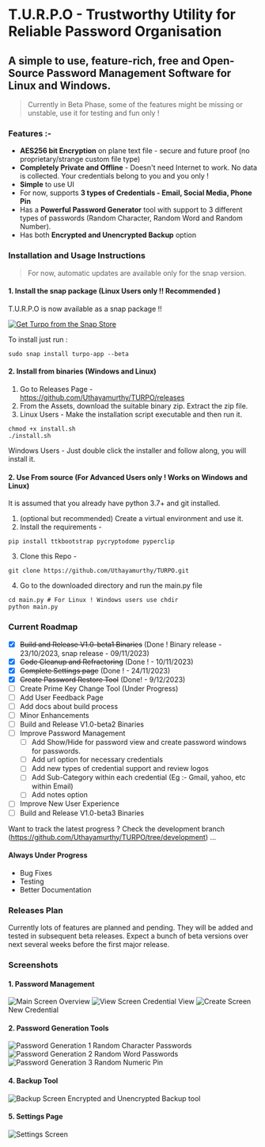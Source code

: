 # T.U.R.P.O - Trustworthy Utility for Reliable Password Organisation

## A simple to use, feature-rich, free and Open-Source Password Management Software for Linux and Windows.

> Currently in Beta Phase, some of the features might be missing or unstable, use it for testing and fun only !

### Features :-

- **AES256 bit Encryption** on plane text file - secure and future proof (no proprietary/strange custom file type)
- **Completely Private and Offline** - Doesn't need Internet to work. No data is collected. Your credentials belong to you and you only !
- **Simple** to use UI
- For now, supports **3 types of Credentials - Email, Social Media, Phone Pin**
- Has a **Powerful Password Generator** tool with support to 3 different types of  passwords (Random Character, Random Word and Random Number).
- Has both **Encrypted and Unencrypted Backup** option

### Installation and Usage Instructions
> For now, automatic updates are available only for the snap version.
#### 1. Install the snap package (Linux Users only !! Recommended ) ####

T.U.R.P.O is now available as a snap package !!

[![Get Turpo from the Snap Store](https://snapcraft.io/static/images/badges/en/snap-store-black.svg)](https://snapcraft.io/turpo-app)

To install just run :

```
sudo snap install turpo-app --beta
```

#### 2. Install from binaries (Windows and Linux) ####

1. Go to Releases Page - https://github.com/Uthayamurthy/TURPO/releases
2. From the Assets, download the suitable binary zip. Extract the zip file.
3. Linux Users - Make the installation script executable and then run it.
```
chmod +x install.sh
./install.sh
```
   Windows Users - Just double click the installer and follow along, you will install it.

#### 2. Use From source (For Advanced Users only ! Works on Windows and Linux) ####

It is assumed that you already have python 3.7+ and git installed.

1. (optional but recommended) Create a virtual environment and use it.
2. Install the requirements -
```
pip install ttkbootstrap pycryptodome pyperclip
```
3. Clone this Repo -
```
git clone https://github.com/Uthayamurthy/TURPO.git
```
4. Go to the downloaded directory and run the main.py file
```
cd main.py # For Linux ! Windows users use chdir
python main.py
```

### Current Roadmap
- [x] ~~Build and Release V1.0-beta1 Binaries~~ (Done ! Binary release - 23/10/2023, snap release - 09/11/2023)
- [x] ~~Code Cleanup and Refractoring~~ (Done ! - 10/11/2023)
- [x] ~~Complete Settings page~~ (Done ! - 24/11/2023)
- [X] ~~Create Password Restore Tool~~ (Done! - 9/12/2023)
- [ ] Create Prime Key Change Tool (Under Progress)
- [ ] Add User Feedback Page
- [ ] Add docs about build process
- [ ] Minor Enhancements
- [ ] Build and Release V1.0-beta2 Binaries
- [ ] Improve Password Management
  - [ ] Add Show/Hide for password view and create password windows for passwords.
  - [ ] Add url option for necessary credentials
  - [ ] Add new types of credential support and review logos
  - [ ] Add Sub-Category within each credential (Eg :- Gmail, yahoo, etc within Email)
  - [ ] Add notes option
- [ ] Improve New User Experience
- [ ] Build and Release V1.0-beta3 Binaries

Want to track the latest progress ? Check the development branch (https://github.com/Uthayamurthy/TURPO/tree/development) ...

#### Always Under Progress
- Bug Fixes
- Testing
- Better Documentation

### Releases Plan
Currently lots of features are planned and pending. They will be added and tested in subsequent beta releases. Expect a bunch of beta versions over next several weeks before the first major release.

### Screenshots
#### 1. Password Management
![Main Screen](/Images/main-screen.png)
Overview
![View Screen](/Images/credential-view.png)
Credential View 
![Create Screen](/Images/new-credential.png)
New Credential

#### 2. Password Generation Tools
![Password Generation 1](/Images/pass-generator1.png)
Random Character Passwords
![Password Generation 2](/Images/pass-generator2.png)
Random Word Passwords
![Password Generation 3](/Images/pass-generator3.png)
Random Numeric Pin

#### 4. Backup Tool
![Backup Screen](/Images/backup-tool.png)
Encrypted and Unencrypted Backup tool 

#### 5. Settings Page
![Settings Screen](/Images/settings.png)
